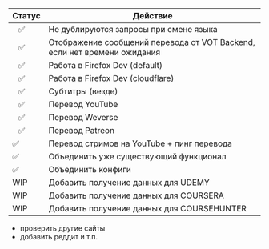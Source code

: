 | Статус | Действие                                                                 |
| ------ | ------------------------------------------------------------------------ |
| ⠀✅    | Не дублируются запросы при смене языка                                   |
| ⠀✅    | Отображение сообщений перевода от VOT Backend, если нет времени ожидания |
| ⠀✅    | Работа в Firefox Dev (default)                                           |
| ⠀✅    | Работа в Firefox Dev (cloudflare)                                        |
| ⠀✅    | Субтитры (везде)                                                         |
| ⠀✅    | Перевод YouTube                                                          |
| ⠀✅    | Перевод Weverse                                                          |
| ⠀✅    | Перевод Patreon                                                          |
| ✅     | Перевод стримов на YouTube + пинг перевода                               |
| ✅     | Объединить уже существующий функционал                                   |
| ✅     | Объединить конфиги                                                       |
| WIP    | Добавить получение данных для UDEMY                                      |
| WIP    | Добавить получение данных для COURSERA                                   |
| WIP    | Добавить получение данных для COURSEHUNTER                               |

- проверить другие сайты
- добавить реддит и т.п.
